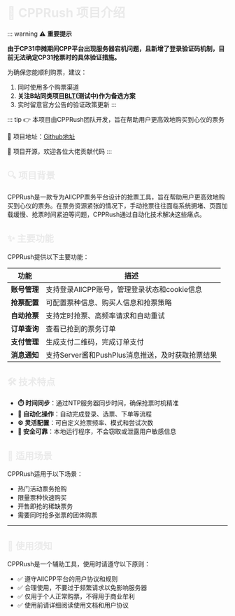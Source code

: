 # 📘 CPPRush 项目介绍

::: warning
⚠️ **重要提示**

**由于CP31申摊期间CPP平台出现服务器宕机问题，且新增了登录验证码机制，目前无法确定CP31抢票时的具体验证措施。** 

为确保您能顺利购票，建议：

1. 同时使用多个购票渠道
2. **关注B站同类项目[BLT]()(测试中)作为备选方案**
3. 实时留意官方公告的验证政策更新
:::


::: tip
👉 本项目由CPPRush团队开发，旨在帮助用户更高效地购买到心仪的票务

🔗 项目地址：[Github地址](https://github.com/Hanzzkj652/CPPRush)

🌟 项目开源，欢迎各位大佬贡献代码
:::


## 🔍 项目背景

CPPRush是一款专为AllCPP票务平台设计的抢票工具，旨在帮助用户更高效地购买到心仪的票务。在票务资源紧张的情况下，手动抢票往往面临系统拥堵、页面加载缓慢、抢票时间紧迫等问题，CPPRush通过自动化技术解决这些痛点。

## ✨ 主要功能

CPPRush提供以下主要功能：

| 功能 | 描述 |
|------|------|
| **账号管理** | 支持登录AllCPP账号，管理登录状态和cookie信息 |
| **抢票配置** | 可配置票种信息、购买人信息和抢票策略 |
| **自动抢票** | 支持定时抢票、高频率请求和自动重试 |
| **订单查询** | 查看已抢到的票务订单 |
| **支付管理** | 生成支付二维码，完成订单支付 |
| **消息通知** | 支持Server酱和PushPlus消息推送，及时获取抢票结果 |

## 🛠️ 技术特点

- **⏱️ 时间同步**：通过NTP服务器同步时间，确保抢票时机精准
- **🤖 自动化操作**：自动完成登录、选票、下单等流程
- **⚙️ 灵活配置**：可自定义抢票频率、模式和尝试次数
- **🔐 安全可靠**：本地运行程序，不会窃取或泄露用户敏感信息

## 🎯 适用场景

CPPRush适用于以下场景：

- 热门活动票务抢购
- 限量票种快速购买
- 开售即抢的稀缺票务
- 需要同时抢多张票的团体购票

---

## 📝 使用须知

CPPRush是一个辅助工具，使用时请遵守以下原则：

- ✅ 遵守AllCPP平台的用户协议和规则
- ✅ 合理使用，不要过于频繁请求以免影响服务器
- ✅ 仅用于个人正常购票，不得用于商业牟利
- ✅ 使用前请详细阅读使用文档和用户协议

<div class="features">
  <div class="feature animated-card">
    <h3>💡 智能抢票</h3>
    <p>智能识别票种信息，自动化完成抢票流程</p>
  </div>
  <div class="feature animated-card">
    <h3>🔔 实时通知</h3>
    <p>多种消息推送方式，第一时间获知抢票结果</p>
  </div>
  <div class="feature animated-card">
    <h3>📊 数据分析</h3>
    <p>记录抢票过程数据，助您分析最佳抢票策略</p>
  </div>
</div>

<style>
.features {
  display: flex;
  flex-wrap: wrap;
  margin: 2rem 0;
  gap: 20px;
}
.feature {
  flex: 1;
  min-width: 250px;
  background-color: var(--vp-c-bg-soft);
  border-radius: 8px;
  padding: 20px;
  transition: all 0.5s ease;
  position: relative;
  overflow: hidden;
}
.feature::before {
  content: '';
  position: absolute;
  top: 0;
  left: -100%;
  width: 100%;
  height: 100%;
  background: linear-gradient(90deg, transparent, rgba(255, 255, 255, 0.2), transparent);
  transition: 0.5s;
}
.feature:hover {
  transform: translateY(-5px);
  box-shadow: 0 10px 20px rgba(0,0,0,0.15);
}
.feature:hover::before {
  left: 100%;
}
.animated-card {
  opacity: 0;
  animation: fadeInUp 0.8s ease forwards;
  animation-delay: calc(var(--animation-order, 0) * 0.1s);
}
@keyframes fadeInUp {
  from {
    opacity: 0;
    transform: translateY(20px);
  }
  to {
    opacity: 1;
    transform: translateY(0);
  }
}
.feature:nth-child(1) { --animation-order: 1; }
.feature:nth-child(2) { --animation-order: 2; }
.feature:nth-child(3) { --animation-order: 3; }

h1, h2, h3 {
  animation: fadeIn 1s ease-out;
}
@keyframes fadeIn {
  from { opacity: 0; }
  to { opacity: 1; }
}

hr {
  position: relative;
  overflow: hidden;
}
hr::after {
  content: '';
  position: absolute;
  left: -100%;
  width: 100%;
  height: 2px;
  background: linear-gradient(90deg, transparent, var(--vp-c-brand-1), transparent);
  animation: gradientSlide 2s ease infinite;
}
@keyframes gradientSlide {
  to { left: 100%; }
}
</style>

<script setup>
import { onMounted, onUnmounted } from 'vue'

let animateOnScroll = () => {}

onMounted(() => {
  animateOnScroll = () => {
    const elements = document.querySelectorAll('.animated-card')
    elements.forEach(element => {
      const position = element.getBoundingClientRect()
      if (position.top < window.innerHeight) {
        element.style.opacity = '1'
      }
    })
  }

  window.addEventListener('scroll', animateOnScroll)
  // 初始触发一次，处理首屏元素
  animateOnScroll()
})

onUnmounted(() => {
  window.removeEventListener('scroll', animateOnScroll)
})
</script>
